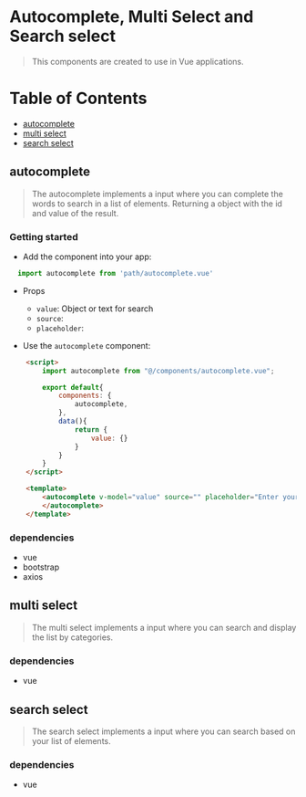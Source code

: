# Autocomplete, Multi Select and Search select

> This components are created to use in Vue applications. 

# Table of Contents

* [autocomplete](#autocomplete)
* [multi select](#multi-select)
* [search select](#search-select)

## autocomplete

> The autocomplete implements a input where you can complete the words to search in a list of elements. Returning a object with the id and value of the result.

### Getting started

* Add the component into your app:

```javascript
  import autocomplete from 'path/autocomplete.vue'
  ```

* Props
    - `value`: Object or text for search
    - `source`: 
    - `placeholder`:

* Use the `autocomplete` component:

```html
    <script>
        import autocomplete from "@/components/autocomplete.vue";

        export default{
            components: {
                autocomplete,
            },
            data(){
                return {
                    value: {}
                }
            }
        }
    </script>

    <template>
        <autocomplete v-model="value" source="" placeholder="Enter your text">     
        </autocomplete>
    </template>
```

### dependencies
- vue
- bootstrap
- axios

## multi select

> The multi select implements a input where you can search and display the list by categories.

### dependencies
- vue

## search select

> The search select implements a input where you can search based on your list of elements.

### dependencies
- vue
